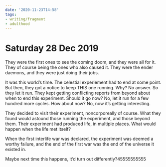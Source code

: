 ```yaml
---
date: '2020-11-23T14:58'
tags:
- writing/fragment
- adulthood
---
```


# Saturday 28 Dec 2019

They were the first ones to see the coming doom, and they were all for
it. They of course being the ones who also caused it. They were the
ender daemons, and they were just doing their jobs.

It was this world’s time. The celestial experiement had to end at some
point. But then, they got a notice to keep THIS one running. Why? No
answer. So they let it run. They kept getting conflicting reports from
beyond about when to end this experiment. Should it go now? No, let it
run for a few hundred more cycles. How about now? No, now it’s getting
interesting.

They decided to visit their experiment, noncorporeally of course. What
they found would astound those running the experiment, and those beyond
them. Their experiment had produced life, in multiple places. What would
happen when the life met itself?

When the first interlife war was declared, the experiment was deemed a
worthy failure, and the end of the first war was the end of the universe
it existed in.

Maybe next time this happens, it’d turn out differently?45555555555
